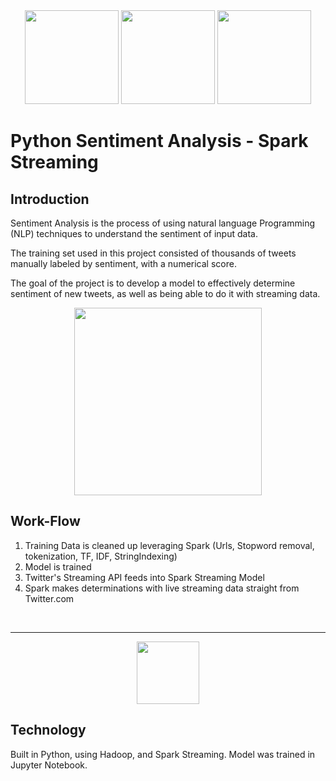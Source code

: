 <div align='center'>
<img src="https://upload.wikimedia.org/wikipedia/commons/thumb/f/f3/Apache_Spark_logo.svg/1200px-Apache_Spark_logo.svg.png" height="150"></img>
<img src="https://logos-world.net/wp-content/uploads/2020/04/Twitter-Logo.png" height="150"></img>
<img src="https://upload.wikimedia.org/wikipedia/commons/thumb/3/38/Jupyter_logo.svg/1200px-Jupyter_logo.svg.png" height="150"></img>
</div>

# Python Sentiment Analysis - Spark Streaming

## Introduction
Sentiment Analysis is the process of using natural language Programming (NLP) techniques to understand the sentiment of input data. 

The training set used in this project consisted of thousands of tweets manually labeled by sentiment, with a numerical score.

The goal of the project is to develop a model to effectively determine sentiment of new tweets, as well as being able to do it with streaming data.

<div align='center'>
<img src="https://spark.apache.org/docs/latest/img/streaming-arch.png" height="300"></img> 
</div>

## Work-Flow
1. Training Data is cleaned up leveraging Spark (Urls, Stopword removal, tokenization, TF, IDF, StringIndexing)
1. Model is trained
1. Twitter's Streaming API feeds into Spark Streaming Model
1. Spark makes determinations with live streaming data straight from Twitter.com

<br>

<hr>

<div align="center">
<img src="https://cdn.discordapp.com/attachments/730601435464466552/911090638274035753/Untitled-1.png" height="100"></img>  
</div>

## Technology

Built in Python, using Hadoop, and Spark Streaming. Model was trained in Jupyter Notebook. 


